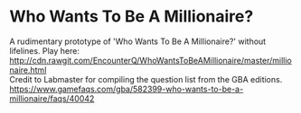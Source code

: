 # Who Wants To Be A Millionaire?
A rudimentary prototype of 'Who Wants To Be A Millionaire?' without lifelines.
Play here: http://cdn.rawgit.com/EncounterQ/WhoWantsToBeAMillionaire/master/millionaire.html
<br>Credit to Labmaster for compiling the question list from the GBA editions.
<br>https://www.gamefaqs.com/gba/582399-who-wants-to-be-a-millionaire/faqs/40042
